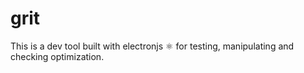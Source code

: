 # grit
This is a dev tool built with electronjs ⚛ for testing, manipulating and checking optimization.
